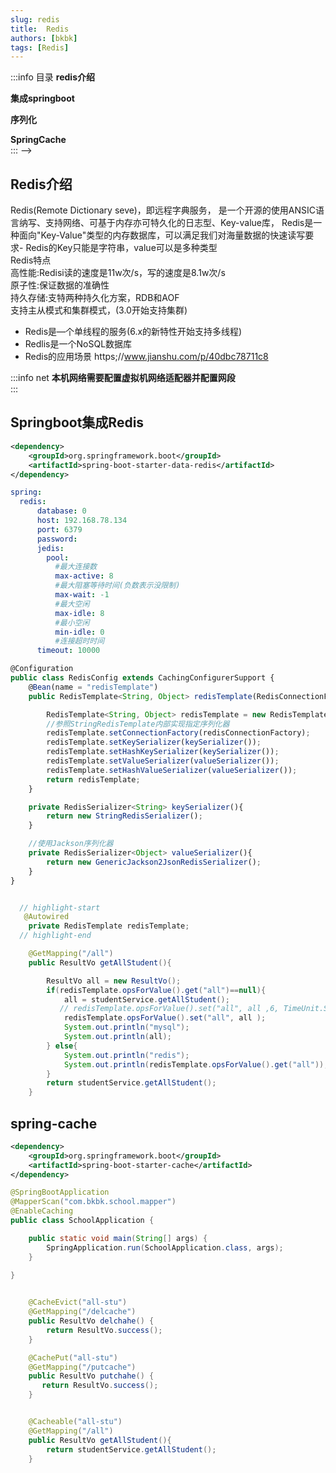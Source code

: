 ```yaml
---
slug: redis
title:  Redis 
authors: [bkbk]
tags: [Redis]
---
```




:::info 目录
**redis介绍**  

**集成springboot**  

**序列化**   

**SpringCache**    
::: -->
<!--truncate-->


##  Redis介绍

Redis(Remote Dictionary seve)，即远程字典服务，
是一个开源的使用ANSIC语言纳写、支持网络、可基于内存亦可特久化的日志型、Key-value库，
Redis是一种面向"Key-Value"类型的内存数据库，可以满足我们对海量数据的快速读写要求- Redis的Key只能是字符串，value可以是多种类型  
Redis特点  
 高性能:Redisi读的速度是11w次/s，写的速度是8.1w次/s    
 原子性:保证数据的准确性  
 持久存储:支特两种持久化方案，RDB和AOF  
 支持主从模式和集群模式，(3.0开始支持集群)  
- Redis是—个单线程的服务(6.x的新特性开始支持多线程)
- Redlis是一个NoSQL数据库
- Redis的应用场景
https;//www.jianshu.com/p/40dbc78711c8

 
:::info  net
**本机网络需要配置虚拟机网络适配器并配置网段**   
:::


 



<!-- :::note  
**content**  
:::

:::tip 
**content**  
::: -->





<!-- :::caution 
**content**  
:::

:::danger  
**content**  
::: -->



##  Springboot集成Redis
``` xml title="导入依赖"
<dependency>
    <groupId>org.springframework.boot</groupId>
    <artifactId>spring-boot-starter-data-redis</artifactId>
</dependency>
```

 
``` yml title="yml"
spring:
  redis: 
      database: 0
      host: 192.168.78.134
      port: 6379
      password:
      jedis:
        pool:
          #最大连接数
          max-active: 8
          #最大阻塞等待时间(负数表示没限制)
          max-wait: -1
          #最大空闲
          max-idle: 8
          #最小空闲
          min-idle: 0
          #连接超时时间
      timeout: 10000
```

 
``` js  title="redisconfig"
@Configuration 
public class RedisConfig extends CachingConfigurerSupport {
    @Bean(name = "redisTemplate")
    public RedisTemplate<String, Object> redisTemplate(RedisConnectionFactory redisConnectionFactory){

        RedisTemplate<String, Object> redisTemplate = new RedisTemplate<>();
        //参照StringRedisTemplate内部实现指定序列化器
        redisTemplate.setConnectionFactory(redisConnectionFactory);
        redisTemplate.setKeySerializer(keySerializer());
        redisTemplate.setHashKeySerializer(keySerializer());
        redisTemplate.setValueSerializer(valueSerializer());
        redisTemplate.setHashValueSerializer(valueSerializer());
        return redisTemplate;
    }

    private RedisSerializer<String> keySerializer(){
        return new StringRedisSerializer();
    }

    //使用Jackson序列化器
    private RedisSerializer<Object> valueSerializer(){
        return new GenericJackson2JsonRedisSerializer();
    }
}
```

  
``` java title="redistemplate" 

  // highlight-start
   @Autowired
    private RedisTemplate redisTemplate;
  // highlight-end 

    @GetMapping("/all")
    public ResultVo getAllStudent(){ 

        ResultVo all = new ResultVo();
        if(redisTemplate.opsForValue().get("all")==null){
            all = studentService.getAllStudent();
           // redisTemplate.opsForValue().set("all", all ,6, TimeUnit.SECONDS);
            redisTemplate.opsForValue().set("all", all );
            System.out.println("mysql");
            System.out.println(all);
        } else{
            System.out.println("redis");
            System.out.println(redisTemplate.opsForValue().get("all"));
        } 
        return studentService.getAllStudent();
    }
```
## spring-cache

 
``` xml title="导入依赖"
<dependency>
    <groupId>org.springframework.boot</groupId>
    <artifactId>spring-boot-starter-cache</artifactId>
</dependency>
```

``` java title="添加启动类注解"
@SpringBootApplication
@MapperScan("com.bkbk.school.mapper")
@EnableCaching
public class SchoolApplication {

    public static void main(String[] args) {
        SpringApplication.run(SchoolApplication.class, args);
    }

}
```


```java title="crud" 
     
    @CacheEvict("all-stu")
    @GetMapping("/delcache")
    public ResultVo delchahe() {
        return ResultVo.success();
    } 

    @CachePut("all-stu")
    @GetMapping("/putcache")
    public ResultVo putchahe() {
       return ResultVo.success();
    } 


    @Cacheable("all-stu")
    @GetMapping("/all")
    public ResultVo getAllStudent(){  
        return studentService.getAllStudent();
    }

```



 
 